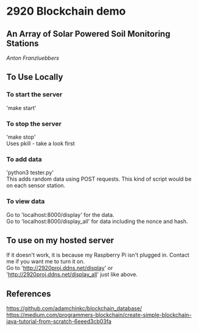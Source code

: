 # 2920 Blockchain demo
## An Array of Solar Powered Soil Monitoring Stations
_Anton Franzluebbers_

## To Use Locally

### To start the server
'make start'

### To stop the server
'make stop'  
Uses pkill - take a look first

### To add data
'python3 tester.py'  
This adds random data using POST requests. This kind of script would be on each sensor station.

### To view data
Go to 'localhost:8000/display' for the data.  
Go to 'localhost:8000/display_all' for data including the nonce and hash.

## To use on my hosted server
If it doesn't work, it is because my Raspberry Pi isn't plugged in. Contact me if you want me to turn it on.  
Go to 'http://2920proj.ddns.net/display' or 'http://2920proj.ddns.net/display_all' just like above.


## References
https://github.com/adamchinkc/blockchain_database/  
https://medium.com/programmers-blockchain/create-simple-blockchain-java-tutorial-from-scratch-6eeed3cb03fa

